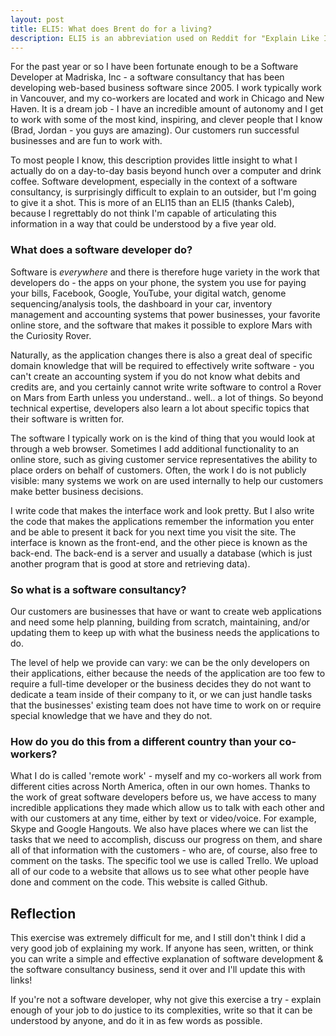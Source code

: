 ```yaml
---
layout: post
title: ELI5: What does Brent do for a living?
description: ELI5 is an abbreviation used on Reddit for "Explain Like I'm Five"
---
```


For the past year or so I have been fortunate enough to be a Software
Developer at Madriska, Inc - a software consultancy that has been
developing web-based business software since 2005. I work typically work in
Vancouver, and my co-workers are located and work in Chicago and New
Haven. It is a dream job - I have an incredible amount of autonomy and I
get to work with some of the most kind, inspiring, and clever people
that I know (Brad, Jordan - you guys are amazing). Our customers run
successful businesses and are fun to work with.

To most people I know, this description provides little insight to what I
actually do on a day-to-day basis beyond hunch over a computer and drink coffee.
Software development, especially in the context of a software consultancy, is
surprisingly difficult to explain to an outsider, but I'm going to give it a
shot. This is more of an ELI15 than an ELI5 (thanks Caleb), because I
regrettably do not think I'm capable of articulating this information in a way
that could be understood by a five year old.

### What does a software developer do?
Software is _everywhere_ and there is therefore huge variety in the work that
developers do - the apps on your phone, the system you use for paying your bills,
Facebook, Google, YouTube, your digital watch, genome sequencing/analysis tools,
the dashboard in your car, inventory management and accounting systems
that power businesses, your favorite online store, and the software
that makes it possible to explore Mars with the Curiosity Rover.

Naturally, as the application changes there is also a great deal of specific domain
knowledge that will be required to effectively write software - you
can't create an accounting system if you do not know what debits and
credits are, and you certainly cannot write write software to control a
Rover on Mars from Earth unless you understand.. well.. a lot of things.
So beyond technical expertise, developers also learn a lot about
specific topics that their software is written for.

The software I typically work on is the kind of thing that you would
look at through a web browser. Sometimes I add additional functionality to an
online store, such as giving customer service representatives the ability to
place orders on behalf of customers. Often, the work I do is not publicly
visible: many systems we work on are used internally to help our customers make
better business decisions.

I write code that makes the interface work and look pretty. But I also
write the code that makes the applications remember the information you
enter and be able to present it back for you next time you visit the
site. The interface is known as the front-end, and the other piece is
known as the back-end. The back-end is a server and usually a database
(which is just another program that is good at store and retrieving data).

### So what is a software consultancy?
Our customers are businesses that have or want to create web applications and
need some help planning, building from scratch, maintaining, and/or updating
them to keep up with what the business needs the applications to do.

The level of help we provide can vary: we can be the only developers on
their applications, either because the needs of the application are too few
to require a full-time developer or the business decides they do not want
to dedicate a team inside of their company to it, or we can just handle
tasks that the businesses' existing team does not have time to work on
or require special knowledge that we have and they do not.

### How do you do this from a different country than your co-workers?
What I do is called 'remote work' - myself and my co-workers all work from
different cities across North America, often in our own homes. Thanks to the
work of great software developers before us, we have access to many incredible
applications they made which allow us to talk with each other and with our
customers at any time, either by text or video/voice. For example, Skype
and Google Hangouts. We also have places where we can list the tasks that we
need to accomplish, discuss our progress on them, and share all of that
information with the customers - who are, of course, also free to comment on
the tasks. The specific tool we use is called Trello. We upload all of our code
to a website that allows us to see what other people have done and
comment on the code. This website is called Github.

## Reflection
This exercise was extremely difficult for me, and I still don't think I
did a very good job of explaining my work. If anyone has seen, written, or
think you can write a simple and effective explanation of software development
& the software consultancy business, send it over and I'll update this with links!

If you're not a software developer, why not give this exercise a try -
explain enough of your job to do justice to its complexities, write so that it
can be understood by anyone, and do it in as few words as possible.
